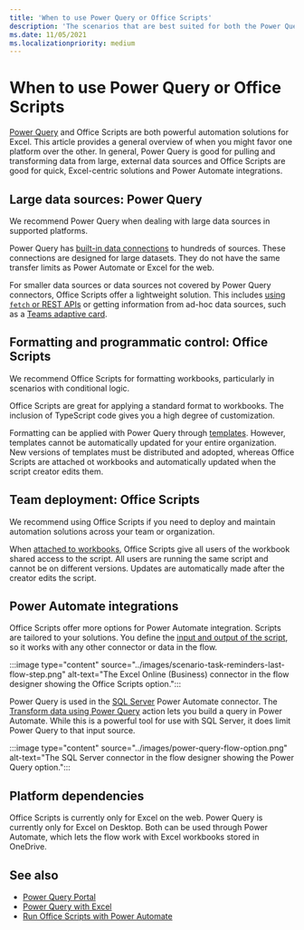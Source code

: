 ```yaml
---
title: 'When to use Power Query or Office Scripts'
description: 'The scenarios that are best suited for both the Power Query and Office Scripts platforms.'
ms.date: 11/05/2021
ms.localizationpriority: medium
---
```


# When to use Power Query or Office Scripts

[Power Query](https://powerquery.microsoft.com) and Office Scripts are both powerful automation solutions for Excel. This article provides a general overview of when you might favor one platform over the other. In general, Power Query is good for pulling and transforming data from large, external data sources and Office Scripts are good for quick, Excel-centric solutions and Power Automate integrations.

## Large data sources: Power Query

We recommend Power Query when dealing with large data sources in supported platforms.

Power Query has [built-in data connections](https://powerquery.microsoft.com/connectors/) to hundreds of sources. These connections are designed for large datasets. They do not have the same transfer limits as Power Automate or Excel for the web.

For smaller data sources or data sources not covered by Power Query connectors, Office Scripts offer a lightweight solution. This includes [using `fetch` or REST APIs](../develop/external-calls.md) or getting information from ad-hoc data sources, such as a [Teams adaptive card](../resources/scenarios/task-reminders.md).

## Formatting and programmatic control: Office Scripts

We recommend Office Scripts for formatting workbooks, particularly in scenarios with conditional logic.

Office Scripts are great for applying a standard format to workbooks. The inclusion of TypeScript code gives you a high degree of customization.

Formatting can be applied with Power Query through [templates](https://templates.office.com/power-query-tutorial-tm11414620). However, templates cannot be automatically updated for your entire organization. New versions of templates must be distributed and adopted, whereas Office Scripts are attached ot workbooks and automatically updated when the script creator edits them.

## Team deployment: Office Scripts

We recommend using Office Scripts if you need to deploy and maintain automation solutions across your team or organization.

When [attached to workbooks](../overview/excel.md#share-scripts), Office Scripts give all users of the workbook shared access to the script. All users are running the same script and cannot be on different versions. Updates are automatically made after the creator edits the script.

## Power Automate integrations

Office Scripts offer more options for Power Automate integration. Scripts are tailored to your solutions. You define the [input and output of the script](../develop/power-automate-integration.md#data-transfer-in-flows-for-scripts), so it works with any other connector or data in the flow.

:::image type="content" source="../images/scenario-task-reminders-last-flow-step.png" alt-text="The Excel Online (Business) connector in the flow designer showing the Office Scripts option.":::

Power Query is used in the [SQL Server](https://powerquery.microsoft.com/flow/) Power Automate connector. The [Transform data using Power Query](/connectors/sql/#transform-data-using-power-query) action lets you build a query in Power Automate. While this is a powerful tool for use with SQL Server, it does limit Power Query to that input source.

:::image type="content" source="../images/power-query-flow-option.png" alt-text="The SQL Server connector in the flow designer showing the Power Query option.":::

## Platform dependencies

Office Scripts is currently only for Excel on the web. Power Query is currently only for Excel on Desktop. Both can be used through Power Automate, which lets the flow work with Excel workbooks stored in OneDrive.

## See also

- [Power Query Portal](https://powerquery.microsoft.com/)
- [Power Query with Excel](https://powerquery.microsoft.com/excel/)
- [Run Office Scripts with Power Automate](../develop/power-automate-integration.md)